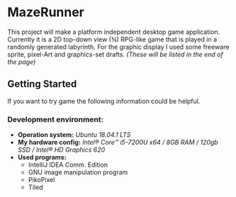 # MazeRunner
This project will make a platform independent desktop game application. Currently it is a 2D top-down view (¾) RPG-like game that is played in a randomly generated labyrinth.
For the graphic display I used some freeware sprite, pixel-Art and graphics-set drafts.
*(These will be listed in the end of the page)*

## Getting Started ##
If you want to try game the following information could be helpful.
### Development environment: ###
- **Operation system:** *Ubuntu 18.04.1 LTS*
- **My hardware config:** *Intel® Core™ i5-7200U x64 / 8GB RAM / 120gb SSD / Intel® HD Graphics 620*
- **Used programs:**
  - IntelliJ IDEA Comm. Edition
  - GNU image manipulation program
  - PikoPixel
  - Tiled

<!--stackedit_data:
eyJoaXN0b3J5IjpbMTQyNjIzODQ5OSwxMDc5MDA4NzYxXX0=
-->